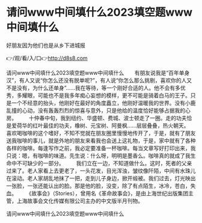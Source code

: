# 请问www中间填什么2023填空题www中间填什么
好朋友因为他们也是从乡下进城报

👉/观/看/入/口👉http://d8s8.com

请问www中间填什么2023填空题www中间填什么　　有朋友说我是“百年单身汉”，有人又说“你怎么还没有脱单呢?”，有人说“你怎么那么挑剔，喜欢你的人又不是没有，为什么还单身”……我在等待，等一个刚好合适的人。他不会有多优秀，多耀眼，可能也不是我多年痴心妄想的模样，更不可能是骑着白马的王子。只是一个不经意的抬头，他刚好在最好的角度矗立，他刚好温暖我的世界。没有小鹿乱撞的心动，没有轰轰烈烈的惊喜与意外，只是他给的温度恰好能够占据我的心房。
　　十仲春中旬，我到纽约、华盛顿、费城、波士顿走了一圈。走的功夫恰是爱荷华的红叶最佳的功夫，橡树、元宝树、阿曼枫……层层叠叠，热火朝天。
喜欢喝咖啡的这个嗜好，不知不觉就在朋友圈里慢慢地传开了，于是，就有了朋友送我咖啡的事儿，就是外地的朋友来看我也会送上这礼物，于是，家中就有了各种各样的咖啡。每逢写作之前，我必定要准备一杯咖啡。每当文章写好打印出来，我只说：嗯，有咖啡的味道。先生说：什么呀，明明是墨香么。咖啡真的就成了我生命中不可缺少的一部分。
　　我们立在一边，不知道做什么。这时，死者的父亲过来了。老人家看上去更老了，一头花发，目光浑浊，皱纹像阡陌，中间有水珠儿在滚动。老人家胡乱地抹了一把，走到儿子身边，掀开缎被。我们过去，灯光映出一张脸，一张还能认出的脸。那是他的脸，没变，除了有点陌生，冰冷，苍白，失血。
　　《故事会》（Stories），曾用名《革命故事会》，是由上海世纪出版集团主管，上海故事会文化传媒有限公司主办的中文版半月刊物。

请问www中间填什么2023填空题www中间填什么
